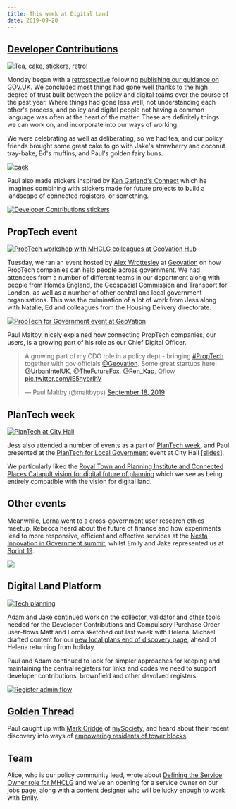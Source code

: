 ```yaml
---
title: This week at Digital Land
date: 2019-09-20
---
```


## [Developer Contributions](https://digital-land.github.io/project/developer-contributions/)

<a href="https://www.flickr.com/photos/psd/48744304927/in/dateposted/" title="Tea, cake, stickers, retro!"><img src="https://live.staticflickr.com/65535/48744304927_6bfda9caae_c.jpg" alt="Tea, cake, stickers, retro!"></a>

Monday began with a [retrospective](https://retrospectivewiki.org/index.php?title=The_Prime_Directive) following [publishing our guidance on GOV.UK](../2019-09-06/). We 
concluded most things had gone well thanks to the high degree of trust built between the policy and digital teams over the course of the past year. Where things had gone less well, not understanding each other's process, and policy and digital people not having a common language was often at the heart of the matter. These are definitely things we can work on, and incorporate into our ways of working.

We were celebrating as well as deliberating, so we had tea, and our policy friends brought some great cake to go with Jake's strawberry and coconut tray-bake, Ed's muffins, and Paul's golden fairy buns.

<a href="https://www.flickr.com/photos/psd/48775228892/in/dateposted-public/" title="caek"><img src="https://live.staticflickr.com/65535/48775228892_39a5ba8f9a_c.jpg" alt="caek"></a>

Paul also made stickers inspired by [Ken Garland's Connect](https://en.wikipedia.org/wiki/Rivers,_Roads_%26_Rails) which he imagines combining with stickers made for future projects to build a landscape of connected registers, or something.

<a href="https://www.flickr.com/photos/psd/48743828343/in/dateposted-public/" title="Developer Contributions stickers"><img src="https://live.staticflickr.com/65535/48743828343_563e403375_c.jpg" alt="Developer Contributions stickers"></a>


## PropTech event

<a href="https://www.flickr.com/photos/psd/48753614957/in/dateposted-public/" title="PropTech workshop with MHCLG colleagues at GeoVation Hub"><img src="https://live.staticflickr.com/65535/48753614957_0f289d7975_c.jpg" alt="PropTech workshop with MHCLG colleagues at GeoVation Hub"></a>

Tuesday, we ran an event hosted by [Alex Wrottesley](https://twitter.com/lexonic) at [Geovation](https://geovation.uk/) on how PropTech companies can help people across government. We had attendees from a number of different teams in our department along with  people from Homes England, the Geospacial Commission and Transport for London, as well as a number of other central and local government organisations. This was the culmination of a lot of work from Jess along with Natalie, Ed and colleagues from the Housing Delivery directorate.

<a href="https://www.flickr.com/photos/psd/48753271318/in/dateposted-public/" title="PropTech for Government event at GeoVation"><img src="https://live.staticflickr.com/65535/48753271318_1586c8cc4a_c.jpg" alt="PropTech for Government event at GeoVation"></a>

Paul Maltby, nicely explained how connecting PropTech companies, our users, is a growing part of his role as our Chief Digital Officer.

<blockquote class="twitter-tweet"><p lang="en" dir="ltr">A growing part of my CDO role in a policy dept - bringing <a href="https://twitter.com/hashtag/PropTech?src=hash&amp;ref_src=twsrc%5Etfw">#PropTech</a> together with gov officials <a href="https://twitter.com/Geovation?ref_src=twsrc%5Etfw">@Geovation</a>. Some great startups here: <a href="https://twitter.com/UrbanIntelUK?ref_src=twsrc%5Etfw">@UrbanIntelUK</a>, <a href="https://twitter.com/TheFutureFox?ref_src=twsrc%5Etfw">@TheFutureFox</a>, <a href="https://twitter.com/Ren_Kap?ref_src=twsrc%5Etfw">@Ren_Kap</a>, Qflow <a href="https://t.co/IE5hybrIhV">pic.twitter.com/IE5hybrIhV</a></p>&mdash; Paul Maltby (@maltbyps) <a href="https://twitter.com/maltbyps/status/1174276671853211648?ref_src=twsrc%5Etfw">September 18, 2019</a></blockquote> <script async src="https://platform.twitter.com/widgets.js" charset="utf-8"></script>

## PlanTech week

<a href="https://www.flickr.com/photos/psd/48759086428/in/dateposted-public/" title="PlanTech at City Hall"><img src="https://live.staticflickr.com/65535/48759086428_d8b533ca56_c.jpg" alt="PlanTech at City Hall"></a>

Jess also attended a number of events as a part of [PlanTech week](https://www.plantechweek.com/), and Paul presented at the [PlanTech for Local Government](https://www.plantechweek.com/programme-day-3/#1561718318213-a5a25574-8d12) event at City Hall \[[slides](https://docs.google.com/presentation/d/1bG1OnMO1CmRnN7pMX0x_CbFqvFBeyPynHIs-LfAHgJQ/edit?usp=sharing)].

We particularly liked the [Royal Town and Planning Institute and Connected Places Catapult vision for digital future of planning](https://www.rtpi.org.uk/briefing-room/news-releases/2019/september/rtpi-and-connected-places-catapult-set-out-vision-for-digital-future-of-planning/) which we see as being entirely compatible with the vision for digital land.

## Other events
Meanwhile, Lorna went to a cross-government user research ethics meetup, Rebecca heard about the future of finance and how experiments lead to more responsive, efficient and effective services at the [Nesta Innovation in Government summit](https://events.nesta.org.uk/gov-inn-2019), whilst Emily and Jake represented us at <a href="https://gds.blog.gov.uk/sprint-19-london/">Sprint 19</a>.

<a href='https://photos.google.com/share/AF1QipPgzC4aRATwz2yxC4jAdbHGHDVsmT-fl8TuSl7ov1qLdKrW9tSf2L7t4ffsxKH7bg?key=WWY0cmVZeENTT3NHRWdIT082RXY1dm1wUGVONVJR'><img src='https://lh3.googleusercontent.com/Mw61APF8VnlxFQHPB-fOQhtJ6AdMxv70X7GH8-_F5Ohr4jv9Q-vy3mS_Ncnw4zy62pkLBWbYXTD_WHBA0CtY1btxIeQ04Ep4KGWJTdFfHWHTUcO3jTvlTVHHFSSCunrnpk4U4WhL=w2400' /></a>

## Digital Land Platform

<a href="https://www.flickr.com/photos/psd/48743781198/in/dateposted-public/" title="Tech planning"><img src="https://live.staticflickr.com/65535/48743781198_49c45f43bf_c.jpg" alt="Tech planning"></a>

Adam and Jake continued work on the collector, validator and other tools needed for the Developer Contributions and Compulsory Purchase Order user-flows Matt and Lorna sketched out last week with Helena.
Michael drafted content for our [new local plans end of discovery page](https://digital-land.github.io/project/local-plans/), ahead of Helena returning from holiday.

Paul and Adam continued to look for simpler approaches for keeping and maintaining the central registers for links and codes we need to support developer contributions, brownfield and other devolved registers.

<a href="https://www.flickr.com/photos/psd/48776045511/in/dateposted/" title="Register admin flow"><img src="https://live.staticflickr.com/65535/48776045511_90442ff8a6_c.jpg" alt="Register admin flow"></a>

## [Golden Thread](https://digital-land.github.io/project/golden-thread-of-building-information/)
Paul caught up with [Mark Cridge](https://twitter.com/markcridge) of [mySociety](https://www.mysociety.org/), and heard about their recent discovery into ways of [empowering residents of tower blocks](https://www.mysociety.org/2019/09/04/empowering-residents-of-tower-blocks/).

## Team
Alice, who is our policy community lead, wrote about [Defining the Service Owner role for MHCLG](https://mhclgdigital.blog.gov.uk/2019/09/16/defining-the-service-owner-role-for-mhclg/) and we've an opening for a service owner on our [jobs page](https://mhclgdigital.blog.gov.uk/jobs/), along with a content designer who will be lucky enough to work with Emily.
